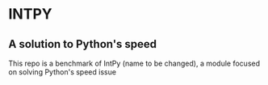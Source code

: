 # INTPY
## A solution to Python's speed
This repo is a benchmark of IntPy (name to be changed), a module focused on solving Python's speed issue